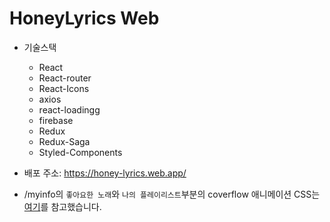 # HoneyLyrics Web

- 기술스택
  - React
  - React-router
  - React-Icons
  - axios
  - react-loadingg
  - firebase
  - Redux
  - Redux-Saga
  - Styled-Components

- 배포 주소: https://honey-lyrics.web.app/

- /myinfo의 `좋아요한 노래`와 `나의 플레이리스트`부분의 coverflow 애니메이션 CSS는 [여기](https://webdevtrick.com/javascript-coverflow-slider/)를 참고했습니다.
